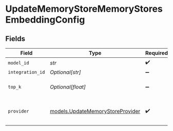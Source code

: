 # UpdateMemoryStoreMemoryStoresEmbeddingConfig


## Fields

| Field                                                                      | Type                                                                       | Required                                                                   | Description                                                                |
| -------------------------------------------------------------------------- | -------------------------------------------------------------------------- | -------------------------------------------------------------------------- | -------------------------------------------------------------------------- |
| `model_id`                                                                 | *str*                                                                      | :heavy_check_mark:                                                         | N/A                                                                        |
| `integration_id`                                                           | *Optional[str]*                                                            | :heavy_minus_sign:                                                         | N/A                                                                        |
| `top_k`                                                                    | *Optional[float]*                                                          | :heavy_minus_sign:                                                         | Number of results to return                                                |
| `provider`                                                                 | [models.UpdateMemoryStoreProvider](../models/updatememorystoreprovider.md) | :heavy_check_mark:                                                         | The provider of the AI service                                             |